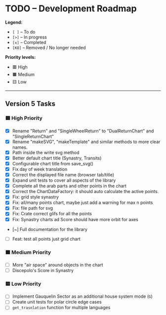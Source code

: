 # TODO – Development Roadmap

**Legend:**

-   `[ ]` – To do
-   `[>]` – In progress
-   `[x]` – Completed
-   `[KO]` – Removed / No longer needed

**Priority levels:**

-   🟥 High
-   🟧 Medium
-   🟨 Low

---

## Version 5 Tasks

### 🟥 High Priority

-   [x] Rename "Return" and "SingleWheelReturn" to "DualReturnChart" and "SingleReturnChart"
-   [x] Rename "makeSVG", "makeTemplate" and similar methods to more clear names.
-   [x] Path inside the write svg method
-   [x] Better default chart title (Synastry, Transits)
-   [x] Configurable chart title from save_svg()
-   [x] Fix day of week translation
-   [x] Correct the displayed file name (browser tab/title)
-   [x] Expand unit tests to cover all aspects of the library
-   [x] Complete all the arab parts and other points in the chart
-   [x] Correct the ChartDataFactory: it should auto calculate the active points.
-   [x] Fix: grid style synastry
-   [x] Fix: all/many points chart, maybe just add a warning for max n points
-   [x] Fix: file path for svg
-   [x] Fix: Crate correct glifs for all the points
-   [x] Fix: Synastry charts ad Score should have more orbit for axes

-   [~] Full documentation for the library
-   [ ] Feat: test all points just grid chart

### 🟧 Medium Priority

-   [ ] More "air space" around objects in the chart
-   [ ] Discepolo's Score in Synastry

### 🟨 Low Priority

-   [ ] Implement Gauquelin Sector as an additional house system mode (`G`)
-   [ ] Create unit tests for polar circle edge cases
-   [ ] `get_trasnlation` function for multiple languages
